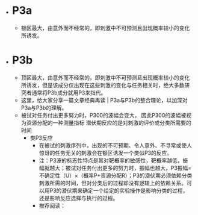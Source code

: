 - # P3a  
	- 额区最大，由意外而不经常的，即刺激中不可预测且出现概率较小的变化所诱发。  
- # P3b  
	- 顶区最大，由意外而不经常的，即刺激中不可预测且出现概率较小的变化所诱发，但是该成分仅出现在这些刺激的变化与任务相关时，绝大多数研究者通常将P3b成分就用P3来指代。  
	- 这里，给大家分享一篇文章经典再读 | P3a与P3b的整合理论，以加深对P3a与P3b的理解。 
	- 被试对任务付出更多努力时，P300的波幅会变大， 因此P300的波幅被视为资源分配的一种测量指标 潜伏期反应的是对刺激的评价或分类所需要的时间  
		- 类P3反应  
			- 在被试的刺激序列中，出现的不可预期、令人意外、不寻常或使人惊讶的任务无关的刺激会在额区诱发一个类似P3的反应。  
			- 注：P3波的标志性特点是其对靶概率的敏感性，靶概率越低，振幅就越大；被试对任务付出更多的努力时，振幅也越大，P3振幅=不确定性（U）×（概率P+资源分配R）；P3的潜伏期必须依赖分类刺激所需的时间，但对分类后的过程却没有逻辑上的依赖关系。可以用P3的潜伏期来确定一个给定的实验操作是影响分类的过程，还是影响反应选择与执行的过程。  
			- 推荐阅读：  